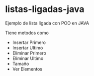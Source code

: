 listas-ligadas-java
===================

Ejemplo de lista ligada con POO en JAVA<br>

Tiene metodos como <ul>
  <li>Insertar Primero</li>
  <li>Insertar Ultimo</li>
  <li>Eliminar Primero</li>
  <li>Eliminar Ultimo</li>
  <li>Tamaño</li>
  <li>Ver Elementos</li>
</ul>

